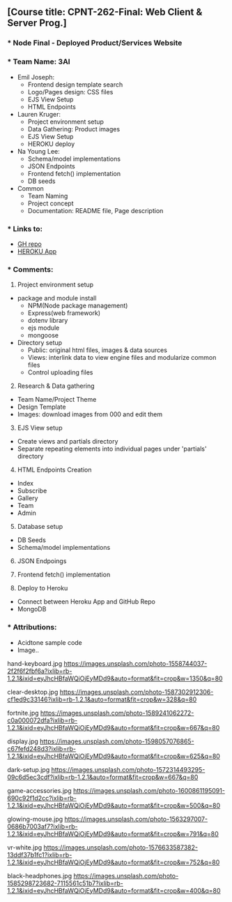 ## [Course title: CPNT-262-Final: Web Client & Server Prog.]

### * Node Final - Deployed Product/Services Website 
### * Team Name: 3AI
  + Emil Joseph: 
    + Frontend design template search
    + Logo/Pages design: CSS files
    + EJS View Setup
    + HTML Endpoints
  + Lauren Kruger: 
    + Project environment setup
    + Data Gathering: Product images
    + EJS View Setup
    + HEROKU deploy
  + Na Young Lee: 
    + Schema/model implementations
    + JSON Endpoints
    + Frontend fetch() implementation
    + DB seeds
  + Common
    + Team Naming
    + Project concept
    + Documentation: README file, Page description


### * Links to:
  + [GH repo](https://github.com/lkruger93/triple-ai)
  + [HEROKU App](https://triple-ai.herokuapp.com/)

### * Comments: 
1. Project environment setup
  + package and module install 
      - NPM(Node package management)
      - Express(web framework)
      - dotenv library
      - ejs module
      - mongoose
  + Directory setup
      - Public: original html files, images & data sources
      - Views: interlink data to view engine files and modularize common files
      - Control uploading files

2. Research & Data gathering
  + Team Name/Project Theme
  + Design Template 
  + Images: download images from 000 and edit them


3. EJS View setup 
  + Create views and partials directory
  + Separate repeating elements into individual pages under 'partials' directory


4. HTML Endpoints Creation
  + Index
  + Subscribe
  + Gallery
  + Team
  + Admin


5. Database setup 
  + DB Seeds
  + Schema/model implementations


6. JSON Endpoings

7. Frontend fetch() implementation

8. Deploy to Heroku
  + Connect between Heroku App and GitHub Repo
  + MongoDB 


   
### * Attributions: 
  + Acidtone sample code
  + Image.. 

 
hand-keyboard.jpg https://images.unsplash.com/photo-1558744037-2f2f6f2fbf6a?ixlib=rb-1.2.1&ixid=eyJhcHBfaWQiOjEyMDd9&auto=format&fit=crop&w=1350&q=80

clear-desktop.jpg https://images.unsplash.com/photo-1587302912306-cf1ed9c33146?ixlib=rb-1.2.1&auto=format&fit=crop&w=328&q=80

fortnite.jpg https://images.unsplash.com/photo-1589241062272-c0a000072dfa?ixlib=rb-1.2.1&ixid=eyJhcHBfaWQiOjEyMDd9&auto=format&fit=crop&w=667&q=80

display.jpg https://images.unsplash.com/photo-1598057076865-c67fefd248d3?ixlib=rb-1.2.1&ixid=eyJhcHBfaWQiOjEyMDd9&auto=format&fit=crop&w=625&q=80

dark-setup.jpg https://images.unsplash.com/photo-1572314493295-09c6d5ec3cdf?ixlib=rb-1.2.1&auto=format&fit=crop&w=667&q=80

game-accessories.jpg https://images.unsplash.com/photo-1600861195091-690c92f1d2cc?ixlib=rb-1.2.1&ixid=eyJhcHBfaWQiOjEyMDd9&auto=format&fit=crop&w=500&q=80

glowing-mouse.jpg https://images.unsplash.com/photo-1563297007-0686b7003af7?ixlib=rb-1.2.1&ixid=eyJhcHBfaWQiOjEyMDd9&auto=format&fit=crop&w=791&q=80

vr-white.jpg https://images.unsplash.com/photo-1576633587382-13ddf37b1fc1?ixlib=rb-1.2.1&ixid=eyJhcHBfaWQiOjEyMDd9&auto=format&fit=crop&w=752&q=80

black-headphones.jpg https://images.unsplash.com/photo-1585298723682-7115561c51b7?ixlib=rb-1.2.1&ixid=eyJhcHBfaWQiOjEyMDd9&auto=format&fit=crop&w=400&q=80


